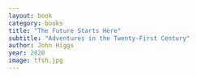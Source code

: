 ```yaml
---
layout: book
category: books
title: "The Future Starts Here"
subtitle: "Adventures in the Twenty-First Century"
author: John Higgs
year: 2020
image: tfsh.jpg
---
```

